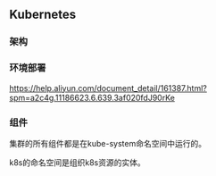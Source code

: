 ## Kubernetes

### 架构

### 环境部署

https://help.aliyun.com/document_detail/161387.html?spm=a2c4g.11186623.6.639.3af020fdJ90rKe

### 组件

集群的所有组件都是在kube-system命名空间中运行的。

k8s的命名空间是组织k8s资源的实体。
